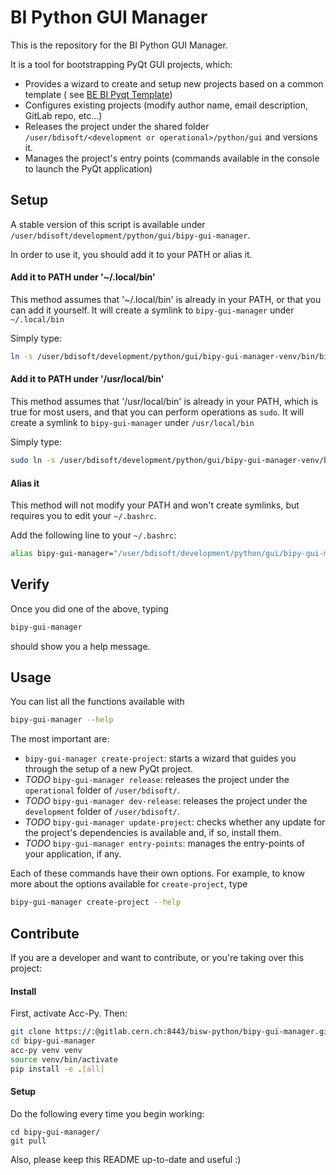 # BI Python GUI Manager

This is the repository for the BI Python GUI Manager.

It is a tool for bootstrapping PyQt GUI projects, which:
- Provides a wizard to create and setup new projects based on a common template (
see [BE BI Pyqt Template](https://gitlab.cern.ch/bisw-python/be-bi-pyqt-template))
- Configures existing projects (modify author name, email description, GitLab repo, etc...)
- Releases the project under the shared folder `/user/bdisoft/<development or operational>/python/gui` and versions it.
- Manages the project's entry points (commands available in the console to launch the PyQt application)

## Setup

A stable version of this script is available under `/user/bdisoft/development/python/gui/bipy-gui-manager`.

In order to use it, you should add it to your PATH or alias it.

#### Add it to PATH under '~/.local/bin'
This method assumes that '~/.local/bin' is already in your PATH, or that you can add it yourself. It will
create a symlink to `bipy-gui-manager` under `~/.local/bin`

Simply type:
```bash
ln -s /user/bdisoft/development/python/gui/bipy-gui-manager-venv/bin/bipy-gui-manager ~/.local/bin/bipy-gui-manager
```

#### Add it to PATH under '/usr/local/bin'
This method assumes that '/usr/local/bin' is already in your PATH, which is true for most users, and that you can
perform operations as `sudo`. It will create a symlink to `bipy-gui-manager` under `/usr/local/bin`

Simply type:
```bash
sudo ln -s /user/bdisoft/development/python/gui/bipy-gui-manager-venv/bin/bipy-gui-manager /usr/local/bin/bipy-gui-manager
```

#### Alias it
This method will not modify your PATH and won't create symlinks, but requires you to edit your `~/.bashrc`.

Add the following line to your `~/.bashrc`:
```bash
alias bipy-gui-manager="/user/bdisoft/development/python/gui/bipy-gui-manager-venv/bin/bipy-gui-manager"
```
## Verify

Once you did one of the above, typing
```bash
bipy-gui-manager
```
should show you a help message.

## Usage

You can list all the functions available with
```bash
bipy-gui-manager --help
```

The most important are:
 - `bipy-gui-manager create-project`: starts a wizard that guides
you through the setup of a new PyQt project.
 - _TODO_ `bipy-gui-manager release`: releases the project under the `operational` folder of `/user/bdisoft/`.
 - _TODO_ `bipy-gui-manager dev-release`: releases the project under the `development` folder of `/user/bdisoft/`.
 - _TODO_ `bipy-gui-manager update-project`: checks whether any update for the
project's dependencies is available and, if so, install them.
 -  _TODO_ `bipy-gui-manager entry-points`: manages the entry-points of your application, if any.

Each of these commands have their own options. For example, to know more about the
options available for `create-project`, type
```bash
bipy-gui-manager create-project --help
```


## Contribute
If you are a developer and want to contribute, or you're taking over this project:

#### Install
First, activate Acc-Py. Then:
```bash
git clone https://:@gitlab.cern.ch:8443/bisw-python/bipy-gui-manager.git
cd bipy-gui-manager
acc-py venv venv
source venv/bin/activate
pip install -e .[all]
```

#### Setup
Do the following every time you begin working:
```
cd bipy-gui-manager/
git pull
```

Also, please keep this README up-to-date and useful :)
